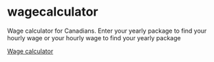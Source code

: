 # wagecalculator
Wage calculator for Canadians. 
Enter your yearly package to find your hourly wage or your hourly wage to find your yearly package 


[Wage calculator](https://chjaswanth.github.io/wagecalculator/)
